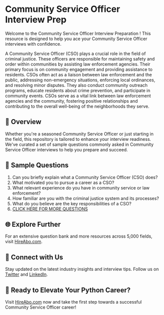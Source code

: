 # Community Service Officer Interview Prep

Welcome to the Community Service Officer Interview Preparation ! This resource is designed to help you ace your Community Service Officer interviews with confidence.

A Community Service Officer (CSO) plays a crucial role in the field of criminal justice. These officers are responsible for maintaining safety and order within communities by assisting law enforcement agencies. Their primary focus is on community engagement and providing assistance to residents. CSOs often act as a liaison between law enforcement and the public, addressing non-emergency situations, enforcing local ordinances, and resolving minor disputes. They also conduct community outreach programs, educate residents about crime prevention, and participate in community events. CSOs serve as a vital link between law enforcement agencies and the community, fostering positive relationships and contributing to the overall well-being of the neighborhoods they serve.

## 🚀 Overview

Whether you're a seasoned Community Service Officer or just starting in the field, this repository is tailored to enhance your interview readiness. We've curated a set of sample questions commonly asked in Community Service Officer interviews to help you prepare and succeed.

## 📝 Sample Questions

1. Can you briefly explain what a Community Service Officer (CSO) does?
2. What motivated you to pursue a career as a CSO?
3. What relevant experience do you have in community service or law enforcement?
4. How familiar are you with the criminal justice system and its processes?
5. What do you believe are the key responsibilities of a CSO?
6. [CLICK HERE FOR MORE QUESTIONS](https://hireabo.com/job/9_1_14/Community%20Service%20Officer)

## 🌐 Explore Further

For an extensive question bank and more resources across 5,000 fields, visit [HireAbo.com](https://www.hireabo.com).

## 📱 Connect with Us

Stay updated on the latest industry insights and interview tips. Follow us on [Twitter](https://twitter.com/hireabo) and [LinkedIn](https://www.linkedin.com/in/hire-abo-3609972a8/).

## 🚀 Ready to Elevate Your Python Career?

Visit [HireAbo.com](https://www.hireabo.com) now and take the first step towards a successful Community Service Officer career!